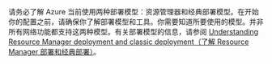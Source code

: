 请务必了解 Azure 当前使用两种部署模型：资源管理器和经典部署模型。在开始你的配置之前，请确保你了解部署模型和工具。你需要知道所要使用的模型。并非所有网络功能都支持这两种模型。有关部署模型的信息，请参阅 [Understanding Resource Manager deployment and classic deployment（了解 Resource Manager 部署和经典部署）](../articles/azure-resource-manager/resource-manager-deployment-model.md)。

<!---HONumber=Mooncake_0425_2016-->
